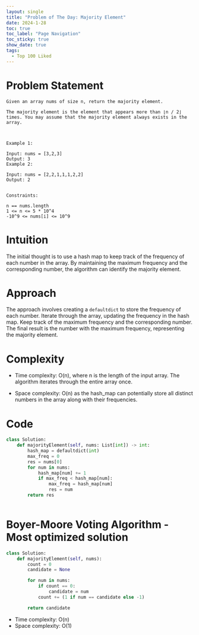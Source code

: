 ```yaml
---
layout: single
title: "Problem of The Day: Majority Element"
date: 2024-1-28
toc: true
toc_label: "Page Navigation"
toc_sticky: true
show_date: true
tags:
  - Top 100 Liked
---
```

# Problem Statement
```
Given an array nums of size n, return the majority element.

The majority element is the element that appears more than ⌊n / 2⌋ times. You may assume that the majority element always exists in the array.

 

Example 1:

Input: nums = [3,2,3]
Output: 3
Example 2:

Input: nums = [2,2,1,1,1,2,2]
Output: 2
 

Constraints:

n == nums.length
1 <= n <= 5 * 10^4
-10^9 <= nums[i] <= 10^9

```

# Intuition
The initial thought is to use a hash map to keep track of the frequency of each number in the array. By maintaining the maximum frequency and the corresponding number, the algorithm can identify the majority element. 

# Approach
The approach involves creating a `defaultdict` to store the frequency of each number. Iterate through the array, updating the frequency in the hash map. Keep track of the maximum frequency and the corresponding number. The final result is the number with the maximum frequency, representing the majority element.

# Complexity
- Time complexity:
O(n), where n is the length of the input array. The algorithm iterates through the entire array once. 

- Space complexity:
O(n) as the hash_map can potentially store all distinct numbers in the array along with their frequencies. 

# Code
```python
class Solution:
    def majorityElement(self, nums: List[int]) -> int:
        hash_map = defaultdict(int)
        max_freq = 0
        res = nums[0]
        for num in nums:
            hash_map[num] += 1
            if max_freq < hash_map[num]:
                max_freq = hash_map[num]
                res = num
        return res
        
```

# Boyer-Moore Voting Algorithm - Most optimized solution
```python
class Solution:
    def majorityElement(self, nums):
        count = 0
        candidate = None

        for num in nums:
            if count == 0:
                candidate = num
            count += (1 if num == candidate else -1)

        return candidate
```

- Time complexity: O(n)
- Space complexity: O(1)